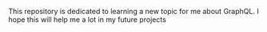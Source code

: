 This repository is dedicated to learning a new topic for me about GraphQL. I hope this will help me a lot in my future projects